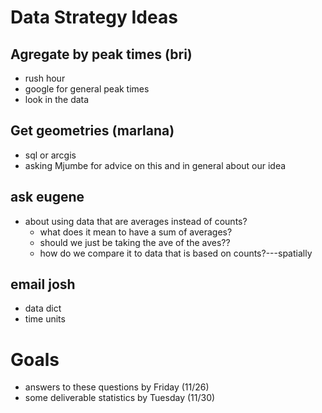 # Data Strategy Ideas

## Agregate by peak times (bri)
- rush hour 
- google for general peak times 
- look in the data

## Get geometries (marlana)
- sql or arcgis
- asking Mjumbe for advice on this and in general about our idea

## ask eugene 
- about using data that are averages instead of counts?
  - what does it mean to have a sum of averages?
  - should we just be taking the ave of the aves??
  - how do we compare it to data that is based on counts?---spatially

## email josh
- data dict
- time units

# Goals
- answers to these questions by Friday (11/26)
- some deliverable statistics by Tuesday (11/30)